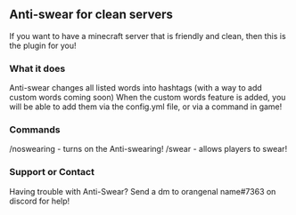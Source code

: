 ## Anti-swear for clean servers

If you want to have a minecraft server that is friendly and clean, then this is the plugin for you!

### What it does

Anti-swear changes all listed words into hashtags (with a way to add custom words coming soon)
When the custom words feature is added, you will be able to add them via the config.yml file, or via a command in game!

### Commands

/noswearing - turns on the Anti-swearing!
/swear - allows players to swear!

### Support or Contact

Having trouble with Anti-Swear? Send a dm to orangenal name#7363 on discord for help!
